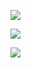 ![](D:\算法竞赛\作业\竞赛.jpg)



![](D:\算法竞赛\作业\微信图片_20251030105500_116_2.jpg)

![](D:\算法竞赛\作业\微信图片_20251030105459_115_2.jpg)